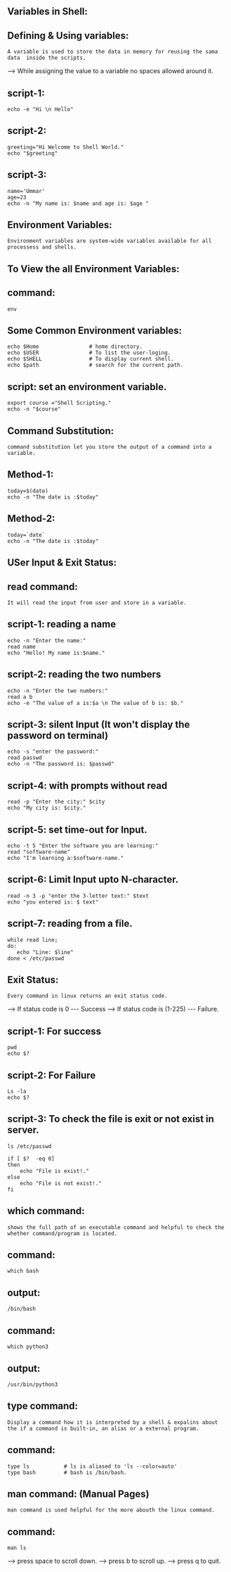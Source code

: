 
Variables in Shell:
-------------------

Defining & Using variables:
---------------------------
	A variable is used to store the data in memory for reusing the sama data  inside the scripts. 
--> While assigning the value to a variable no spaces allowed around it.


script-1:
---------
	echo -e "Hi \n Hello"

script-2:
---------
	greeting="Hi Welcome to Shell World."
	echo "$greeting"


script-3:
--------
	name='Ummar'
	age=23
	echo -n "My name is: $name and age is: $age "


Environment Variables:
----------------------
	Environment variables are system-wide variables available for all processess and shells.


To View the all Environment Variables:
--------------------------------------
command:
--------
	env


Some Common Environment variables:
----------------------------------
	echo $Home                # home directory.
	echo $USER                # To list the user-loging.
	echo $SHELL               # To display current shell.
	echo $path                # search for the current path.



script: set an environment variable.
------
	export course ="Shell Scripting."
	echo -n "$course"  



Command Substitution:
--------------------

	command substitution let you store the output of a command into a variable.     

Method-1: 
--------
	today=$(date)
	echo -n "The date is :$today" 

Method-2:
--------
	today=`date`
	echo -n "The date is :$today"  



USer Input & Exit Status:
------------------------
read command:
------------
	It will read the input from user and store in a variable.

script-1: reading a name 
---------
	echo -n "Enter the name:"
	read name
	echo "Hello! My name is:$name." 


script-2: reading the two numbers
--------
 	echo -n "Enter the two numbers:"
	read a b
	echo -e "The value of a is:$a \n The value of b is: $b."


script-3: silent Input (It won't display the password on terminal)
-------- 

	echo -s "enter the password:"
	read passwd
	echo -n "The password is: $passwd"


script-4: with prompts without read
-------- 
	read -p "Enter the city:" $city
	echo "My city is: $city."


script-5: set time-out for Input.
--------
	echo -t 5 "Enter the software you are learning:"
	read "software-name"
	echo "I'm learning a:$software-name."

script-6: Limit Input upto N-character.
--------
	read -n 3 -p "enter the 3-letter text:" $text
	echo "you entered is: $ text"

script-7: reading from a file.
--------
	while read line;
	do:
	   echo "Line: $line"
	done < /etc/passwd
	



Exit Status:
------------
	Every command in linux returns an exit status code.
 

--> If status code is 0       --- Success 
--> If status code is (1-225) --- Failure.

script-1: For success
-------
	pwd 
	echo $?


script-2: For Failure
--------
	Ls -la
	echo $?

script-3: To check the file is exit or not exist in server.
---------

	ls /etc/passwd

	if [ $?  -eq 0]
	then
   	 	echo "File is exist!."
	else
    	echo "File is not exist!."
	fi 


which command:
--------------
	shows the full path of an executable command and helpful to check the whether command/program is located.

command:
--------
	which bash
output:
-------
	/bin/bash

command:
--------
	which python3

output:
-------
	/usr/bin/python3




type command:
-------------
	Display a command how it is interpreted by a shell & expalins about the if a command is built-in, an alias or a external program.

command:
--------
	type ls           # ls is aliased to 'ls --color=auto'
	type bash         # bash is /bin/bash.

man command: (Manual Pages)
----------- 
	man command is used helpful for the more abouth the linux command.

command:
--------
	man ls

--> press space to scroll down.
--> press b to scroll up.
--> press q to quit.


 
